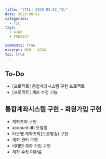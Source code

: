 ```yaml
---
title: "[TIL] 2020.08.02_TIL"
date: 2020-08-02
categories:
  - TIL
tags:
  - AJAX
  - PROJECT

comments: true
excerpt: WEB - AJAX
toc: true
---
```


## To-Do
- [프로젝트] 통합계좌시스템 구현 프로젝트
- [프로젝트] 계좌 수정 기능 

## 통합계좌시스템 구현 - 회원가입 구현

- 계좌조회 구현
- account db 모델링
- 타은행 계좌조회(오픈뱅킹) 구현
- 계좌 관리 구현
- 비대면 계좌 가입 구현
- 계좌 수정 미완료 